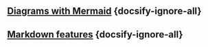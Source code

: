 ## [Diagrams with Mermaid](advanced/mermaid) {docsify-ignore-all}
## [Markdown features](advanced/markdown-features) {docsify-ignore-all}
